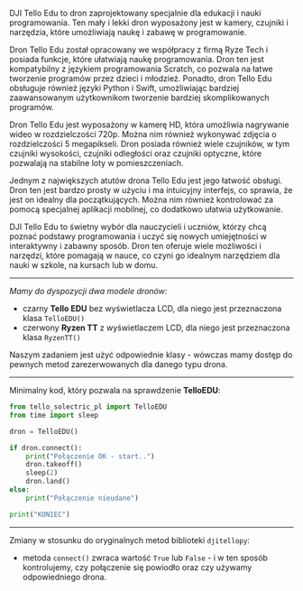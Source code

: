 DJI Tello Edu to dron zaprojektowany specjalnie dla edukacji i nauki programowania. Ten mały i lekki dron wyposażony jest w kamery, czujniki i narzędzia, które umożliwiają naukę i zabawę w programowanie.

Dron Tello Edu został opracowany we współpracy z firmą Ryze Tech i posiada funkcje, które ułatwiają naukę programowania. Dron ten jest kompatybilny z językiem programowania Scratch, co pozwala na łatwe tworzenie programów przez dzieci i młodzież. Ponadto, dron Tello Edu obsługuje również języki Python i Swift, umożliwiając bardziej zaawansowanym użytkownikom tworzenie bardziej skomplikowanych programów.

Dron Tello Edu jest wyposażony w kamerę HD, która umożliwia nagrywanie wideo w rozdzielczości 720p. Można nim również wykonywać zdjęcia o rozdzielczości 5 megapikseli. Dron posiada również wiele czujników, w tym czujniki wysokości, czujniki odległości oraz czujniki optyczne, które pozwalają na stabilne loty w pomieszczeniach.

Jednym z największych atutów drona Tello Edu jest jego łatwość obsługi. Dron ten jest bardzo prosty w użyciu i ma intuicyjny interfejs, co sprawia, że jest on idealny dla początkujących. Można nim również kontrolować za pomocą specjalnej aplikacji mobilnej, co dodatkowo ułatwia użytkowanie.

DJI Tello Edu to świetny wybór dla nauczycieli i uczniów, którzy chcą poznać podstawy programowania i uczyć się nowych umiejętności w interaktywny i zabawny sposób. Dron ten oferuje wiele możliwości i narzędzi, które pomagają w nauce, co czyni go idealnym narzędziem dla nauki w szkole, na kursach lub w domu.

----
*Mamy do dyspozycji dwa modele dronów:*

* czarny **Tello EDU** bez wyświetlacza LCD, dla niego jest przeznaczona klasa `TelloEDU()`
* czerwony **Ryzen TT** z wyświetlaczem LCD, dla niego jest przeznaczona klasa `RyzenTT()`

Naszym zadaniem jest użyć odpowiednie klasy - wówczas mamy dostęp do pewnych metod zarezerwowanych dla danego typu drona.

----
Minimalny kod, który pozwala na sprawdzenie **TelloEDU**:

```python
from tello_solectric_pl import TelloEDU
from time import sleep

dron = TelloEDU()

if dron.connect():
    print("Połączenie OK - start..")
    dron.takeoff()
    sleep(2)
    dron.land()
else:
    print("Połączenie nieudane")

print("KONIEC")

```

---
Zmiany w stosunku do oryginalnych metod biblioteki `djitellopy`:

* metoda `connect()` zwraca wartość `True` lub `False` - i w ten sposób kontrolujemy, czy połączenie się powiodło oraz czy używamy odpowiedniego drona.

